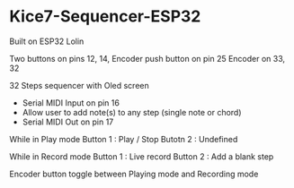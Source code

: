 # Kice7-Sequencer-ESP32

Built on ESP32 Lolin

Two buttons on pins 12, 14, 
Encoder push button on pin 25 
Encoder on 33, 32

32 Steps sequencer with Oled screen
- Serial MIDI Input on pin 16
- Allow user to add note(s) to any step (single note or chord)
- Serial MIDI Out on pin 17

While in Play mode
Button 1 : Play / Stop
Butotn 2 : Undefined 

While in Record mode
Button 1 : Live record
Button 2 : Add a blank step

Encoder button toggle between Playing mode and Recording mode
